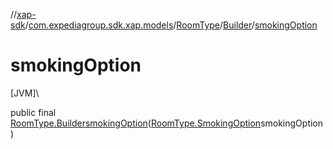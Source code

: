 //[xap-sdk](../../../../index.md)/[com.expediagroup.sdk.xap.models](../../index.md)/[RoomType](../index.md)/[Builder](index.md)/[smokingOption](smoking-option.md)

# smokingOption

[JVM]\

public final [RoomType.Builder](index.md)[smokingOption](smoking-option.md)([RoomType.SmokingOption](../-smoking-option/index.md)smokingOption)
